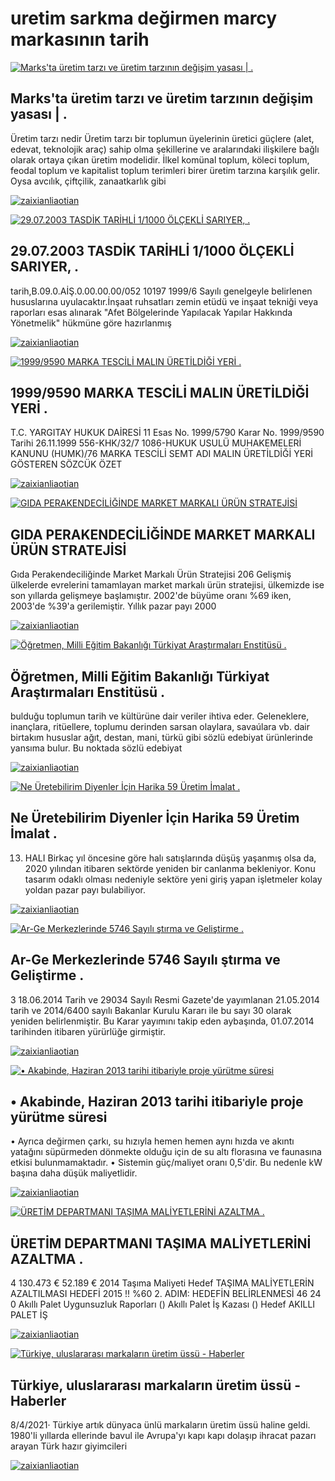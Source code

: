 # uretim sarkma değirmen marcy markasının tarih
<a href="https://mnn.zoosnet.net/LR/Chatpre.aspx?id=MNN94995150&p=https://topgrinding.com/" target="_blank">![Marks'ta üretim tarzı ve üretim tarzının değişim yasası | .](https://github.com/technlg/images/blob/main/51.jpg)</a>
## Marks'ta üretim tarzı ve üretim tarzının değişim yasası | .
Üretim tarzı nedir Üretim tarzı bir toplumun üyelerinin üretici güçlere (alet, edevat, teknolojik araç) sahip olma şekillerine ve aralarındaki ilişkilere bağlı olarak ortaya çıkan üretim modelidir. İlkel komünal toplum, köleci toplum, feodal toplum ve kapitalist toplum terimleri birer üretim tarzına karşılık gelir. Oysa avcılık, çiftçilik, zanaatkarlık gibi 
<a href="https://mnn.zoosnet.net/LR/Chatpre.aspx?id=MNN94995150&p=https://topgrinding.com/" target="_blank"><img src="https://github.com/technlg/images/raw/main/chat11.jpg" alt="zaixianliaotian"/></a><a href="//whatsapp.shibangsoft.com/WhatsApp.php" ><img src="https://github.com/technlg/images/raw/main/chat11.png" alt=""></a>
<a href="https://mnn.zoosnet.net/LR/Chatpre.aspx?id=MNN94995150&p=https://topgrinding.com/" target="_blank">![29.07.2003 TASDİK TARİHLİ 1/1000 ÖLÇEKLİ SARIYER, .](https://github.com/technlg/images/blob/main/64.jpg)</a>
## 29.07.2003 TASDİK TARİHLİ 1/1000 ÖLÇEKLİ SARIYER, .
tarih,B.09.0.AİŞ.0.00.00.00/052 10197 1999/6 Sayılı genelgeyle belirlenen hususlarına uyulacaktır.İnşaat ruhsatları zemin etüdü ve inşaat tekniği veya raporları esas alınarak "Afet Bölgelerinde Yapılacak Yapılar Hakkında Yönetmelik" hükmüne göre hazırlanmış
<a href="https://mnn.zoosnet.net/LR/Chatpre.aspx?id=MNN94995150&p=https://topgrinding.com/" target="_blank"><img src="https://github.com/technlg/images/raw/main/chat11.jpg" alt="zaixianliaotian"/></a><a href="//whatsapp.shibangsoft.com/WhatsApp.php" ><img src="https://github.com/technlg/images/raw/main/chat11.png" alt=""></a>
<a href="https://mnn.zoosnet.net/LR/Chatpre.aspx?id=MNN94995150&p=https://topgrinding.com/" target="_blank">![1999/9590 MARKA TESCİLİ MALIN ÜRETİLDİĞİ YERİ .](https://github.com/technlg/images/blob/main/29.jpg)</a>
## 1999/9590 MARKA TESCİLİ MALIN ÜRETİLDİĞİ YERİ .
T.C. YARGITAY HUKUK DAİRESİ 11 Esas No. 1999/5790 Karar No. 1999/9590 Tarihi 26.11.1999 556-KHK/32/7 1086-HUKUK USULÜ MUHAKEMELERİ KANUNU (HUMK)/76 MARKA TESCİLİ SEMT ADI MALIN ÜRETİLDİĞİ YERİ GÖSTEREN SÖZCÜK ÖZET 
<a href="https://mnn.zoosnet.net/LR/Chatpre.aspx?id=MNN94995150&p=https://topgrinding.com/" target="_blank"><img src="https://github.com/technlg/images/raw/main/chat11.jpg" alt="zaixianliaotian"/></a><a href="//whatsapp.shibangsoft.com/WhatsApp.php" ><img src="https://github.com/technlg/images/raw/main/chat11.png" alt=""></a>
<a href="https://mnn.zoosnet.net/LR/Chatpre.aspx?id=MNN94995150&p=https://topgrinding.com/" target="_blank">![GIDA PERAKENDECİLİĞİNDE MARKET MARKALI ÜRÜN STRATEJİSİ](https://github.com/technlg/images/blob/main/42.jpg)</a>
## GIDA PERAKENDECİLİĞİNDE MARKET MARKALI ÜRÜN STRATEJİSİ
Gıda Perakendeciliğinde Market Markalı Ürün Stratejisi 206 Gelişmiş ülkelerde evrelerini tamamlayan market markalı ürün stratejisi, ülkemizde ise son yıllarda gelişmeye başlamıştır. 2002'de büyüme oranı %69 iken, 2003'de %39'a gerilemiştir. Yıllık pazar payı 2000
<a href="https://mnn.zoosnet.net/LR/Chatpre.aspx?id=MNN94995150&p=https://topgrinding.com/" target="_blank"><img src="https://github.com/technlg/images/raw/main/chat11.jpg" alt="zaixianliaotian"/></a><a href="//whatsapp.shibangsoft.com/WhatsApp.php" ><img src="https://github.com/technlg/images/raw/main/chat11.png" alt=""></a>
<a href="https://mnn.zoosnet.net/LR/Chatpre.aspx?id=MNN94995150&p=https://topgrinding.com/" target="_blank">![Öğretmen, Milli Eğitim Bakanlığı Türkiyat Araştırmaları Enstitüsü .](https://github.com/technlg/images/blob/main/24.jpg)</a>
## Öğretmen, Milli Eğitim Bakanlığı Türkiyat Araştırmaları Enstitüsü .
bulduğu toplumun tarih ve kültürüne dair veriler ihtiva eder. Geleneklere, inançlara, ritüellere, toplumu derinden sarsan olaylara, savaúlara vb. dair birtakım hususlar ağıt, destan, mani, türkü gibi sözlü edebiyat ürünlerinde yansıma bulur. Bu noktada sözlü edebiyat
<a href="https://mnn.zoosnet.net/LR/Chatpre.aspx?id=MNN94995150&p=https://topgrinding.com/" target="_blank"><img src="https://github.com/technlg/images/raw/main/chat11.jpg" alt="zaixianliaotian"/></a><a href="//whatsapp.shibangsoft.com/WhatsApp.php" ><img src="https://github.com/technlg/images/raw/main/chat11.png" alt=""></a>
<a href="https://mnn.zoosnet.net/LR/Chatpre.aspx?id=MNN94995150&p=https://topgrinding.com/" target="_blank">![Ne Üretebilirim Diyenler İçin Harika 59 Üretim İmalat .](https://github.com/technlg/images/blob/main/60.jpg)</a>
## Ne Üretebilirim Diyenler İçin Harika 59 Üretim İmalat .
13. HALI Birkaç yıl öncesine göre halı satışlarında düşüş yaşanmış olsa da, 2020 yılından itibaren sektörde yeniden bir canlanma bekleniyor. Konu tasarım odaklı olması nedeniyle sektöre yeni giriş yapan işletmeler kolay yoldan pazar payı bulabiliyor.
<a href="https://mnn.zoosnet.net/LR/Chatpre.aspx?id=MNN94995150&p=https://topgrinding.com/" target="_blank"><img src="https://github.com/technlg/images/raw/main/chat11.jpg" alt="zaixianliaotian"/></a><a href="//whatsapp.shibangsoft.com/WhatsApp.php" ><img src="https://github.com/technlg/images/raw/main/chat11.png" alt=""></a>
<a href="https://mnn.zoosnet.net/LR/Chatpre.aspx?id=MNN94995150&p=https://topgrinding.com/" target="_blank">![Ar-Ge Merkezlerinde 5746 Sayılı ştırma ve Geliştirme .](https://github.com/technlg/images/blob/main/10.jpg)</a>
## Ar-Ge Merkezlerinde 5746 Sayılı ştırma ve Geliştirme .
3 18.06.2014 Tarih ve 29034 Sayılı Resmi Gazete'de yayımlanan 21.05.2014 tarih ve 2014/6400 sayılı Bakanlar Kurulu Kararı ile bu sayı 30 olarak yeniden belirlenmiştir. Bu Karar yayımını takip eden aybaşında, 01.07.2014 tarihinden itibaren yürürlüğe girmiştir.
<a href="https://mnn.zoosnet.net/LR/Chatpre.aspx?id=MNN94995150&p=https://topgrinding.com/" target="_blank"><img src="https://github.com/technlg/images/raw/main/chat11.jpg" alt="zaixianliaotian"/></a><a href="//whatsapp.shibangsoft.com/WhatsApp.php" ><img src="https://github.com/technlg/images/raw/main/chat11.png" alt=""></a>
<a href="https://mnn.zoosnet.net/LR/Chatpre.aspx?id=MNN94995150&p=https://topgrinding.com/" target="_blank">![• Akabinde, Haziran 2013 tarihi itibariyle proje yürütme süresi](https://github.com/technlg/images/blob/main/11.jpg)</a>
## • Akabinde, Haziran 2013 tarihi itibariyle proje yürütme süresi
• Ayrıca değirmen çarkı, su hızıyla hemen hemen aynı hızda ve akıntı yatağını süpürmeden dönmekte olduğu için de su altı florasına ve faunasına etkisi bulunmamaktadır. • Sistemin güç/maliyet oranı 0,5'dir. Bu nedenle kW başına daha düşük maliyetlidir.
<a href="https://mnn.zoosnet.net/LR/Chatpre.aspx?id=MNN94995150&p=https://topgrinding.com/" target="_blank"><img src="https://github.com/technlg/images/raw/main/chat11.jpg" alt="zaixianliaotian"/></a><a href="//whatsapp.shibangsoft.com/WhatsApp.php" ><img src="https://github.com/technlg/images/raw/main/chat11.png" alt=""></a>
<a href="https://mnn.zoosnet.net/LR/Chatpre.aspx?id=MNN94995150&p=https://topgrinding.com/" target="_blank">![ÜRETİM DEPARTMANI TAŞIMA MALİYETLERİNİ AZALTMA .](https://github.com/technlg/images/blob/main/23.jpg)</a>
## ÜRETİM DEPARTMANI TAŞIMA MALİYETLERİNİ AZALTMA .
4 130.473 € 52.189 € 2014 Taşıma Maliyeti Hedef TAŞIMA MALİYETLERİN AZALTILMASI HEDEFİ 2015 !! %60 2. ADIM: HEDEFİN BELİRLENMESİ 46 24 0 Akıllı Palet Uygunsuzluk Raporları () Akıllı Palet İş Kazası () Hedef AKILLI PALET İŞ
<a href="https://mnn.zoosnet.net/LR/Chatpre.aspx?id=MNN94995150&p=https://topgrinding.com/" target="_blank"><img src="https://github.com/technlg/images/raw/main/chat11.jpg" alt="zaixianliaotian"/></a><a href="//whatsapp.shibangsoft.com/WhatsApp.php" ><img src="https://github.com/technlg/images/raw/main/chat11.png" alt=""></a>
<a href="https://mnn.zoosnet.net/LR/Chatpre.aspx?id=MNN94995150&p=https://topgrinding.com/" target="_blank">![Türkiye, uluslararası markaların üretim üssü - Haberler](https://github.com/technlg/images/blob/main/41.jpg)</a>
## Türkiye, uluslararası markaların üretim üssü - Haberler
8/4/2021· Türkiye artık dünyaca ünlü markaların üretim üssü haline geldi. 1980'li yıllarda ellerinde bavul ile Avrupa'yı kapı kapı dolaşıp ihracat pazarı arayan Türk hazır giyimcileri 
<a href="https://mnn.zoosnet.net/LR/Chatpre.aspx?id=MNN94995150&p=https://topgrinding.com/" target="_blank"><img src="https://github.com/technlg/images/raw/main/chat11.jpg" alt="zaixianliaotian"/></a><a href="//whatsapp.shibangsoft.com/WhatsApp.php" ><img src="https://github.com/technlg/images/raw/main/chat11.png" alt=""></a>
